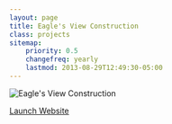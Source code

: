```yaml
---
layout: page
title: Eagle's View Construction
class: projects
sitemap:
    priority: 0.5
    changefreq: yearly
    lastmod: 2013-08-29T12:49:30-05:00
---
```

![Eagle's View Construction](/images/projects/project-eaglesview-large.png)

<a href="http://eaglesviewconstruction.com" class="button radius">Launch Website</a>